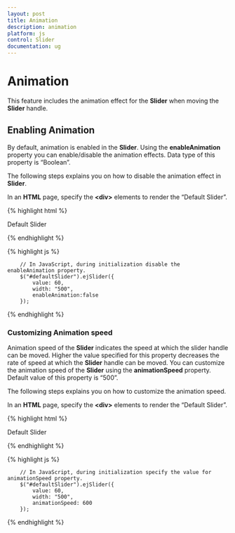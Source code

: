```yaml
---
layout: post
title: Animation
description: animation
platform: js
control: Slider
documentation: ug
---
```


# Animation

This feature includes the animation effect for the **Slider** when moving the **Slider** handle.

## Enabling Animation

By default, animation is enabled in the **Slider**. Using the **enableAnimation** property you can enable/disable the animation effects. Data type of this property is “Boolean”.

The following steps explains you on how to disable the animation effect in **Slider**.

In an **HTML** page, specify the **&lt;div&gt;** elements to render the “Default Slider”.



{% highlight html %}


   <div class="txt">Default Slider</div>
   <div id="defaultSlider"></div>

{% endhighlight %}

{% highlight js %}


        // In JavaScript, during initialization disable the enableAnimation property.
        $("#defaultSlider").ejSlider({
            value: 60,
            width: "500",
            enableAnimation:false
        });

{% endhighlight %}

### Customizing Animation speed

Animation speed of the **Slider** indicates the speed at which the slider handle can be moved. Higher the value specified for this property decreases the rate of speed at which the **Slider** handle can be moved. You can customize the animation speed of the **Slider** using the **animationSpeed** property. Default value of this property is “500”. 

The following steps explains you on how to customize the animation speed.

In an **HTML** page, specify the **&lt;div&gt;** elements to render the “Default Slider”.


{% highlight html %}

   <div class="txt">Default Slider</div>
   <div id="defaultSlider"></div>

{% endhighlight %}

{% highlight js %}

        // In JavaScript, during initialization specify the value for animationSpeed property.
        $("#defaultSlider").ejSlider({
            value: 60,
            width: "500",
            animationSpeed: 600
        });


{% endhighlight %}
